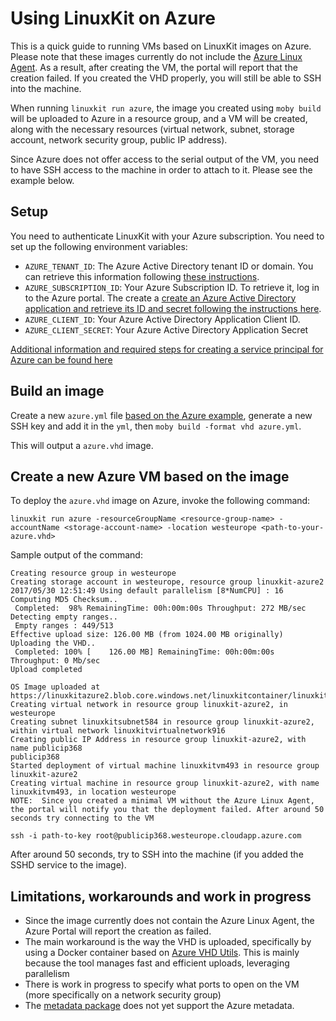 # Using LinuxKit on Azure

This is a quick guide to running VMs based on LinuxKit images on Azure. Please note that these images currently do not include the [Azure Linux Agent](https://github.com/Azure/WALinuxAgent). As a result, after creating the VM, the portal will report that the creation failed. If you created the VHD properly, you will still be able to SSH into the machine.

When running `linuxkit run azure`, the image you created using `moby build` will be uploaded to Azure in a resource group, and a VM will be created, along with the necessary resources (virtual network, subnet, storage account, network security group, public IP address).

Since Azure does not offer access to the serial output of the VM, you need to have SSH access to the machine in order to attach to it. Please see the example below.


## Setup

You need to authenticate LinuxKit with your Azure subscription. You need to set up the following environment variables:

- `AZURE_TENANT_ID`: The Azure Active Directory tenant ID or domain. You can retrieve this information following [these instructions](https://docs.microsoft.com/en-us/azure/azure-resource-manager/resource-group-create-service-principal-portal#get-tenant-id).
- `AZURE_SUBSCRIPTION_ID`: Your Azure Subscription ID. To retrieve it, log in to the Azure portal. The create a [create an Azure Active Directory application and retrieve
its ID and secret following the instructions
here](https://docs.microsoft.com/en-us/azure/azure-resource-manager/resource-group-create-service-principal-portal#create-an-azure-active-directory-application).
- `AZURE_CLIENT_ID`: Your Azure Active Directory Application Client ID.
- `AZURE_CLIENT_SECRET`: Your Azure Active Directory Application Secret

[Additional information and required steps for creating a service principal for Azure can be found here](https://docs.docker.com/docker-for-azure/#configuration)


## Build an image

Create a new `azure.yml` file [based on the Azure example](../examples/azure.yml), generate a new SSH key and add it in the `yml`, then `moby build -format vhd azure.yml`.


This will output a `azure.vhd` image.


## Create a new Azure VM based on the image

To deploy the `azure.vhd` image on Azure, invoke the following command:

```
linuxkit run azure -resourceGroupName <resource-group-name> -accountName <storage-account-name> -location westeurope <path-to-your-azure.vhd>
```

Sample output of the command:

```
Creating resource group in westeurope
Creating storage account in westeurope, resource group linuxkit-azure2
2017/05/30 12:51:49 Using default parallelism [8*NumCPU] : 16
Computing MD5 Checksum..
 Completed:  98% RemainingTime: 00h:00m:00s Throughput: 272 MB/sec
Detecting empty ranges..
 Empty ranges : 449/513
Effective upload size: 126.00 MB (from 1024.00 MB originally)
Uploading the VHD..
 Completed: 100% [    126.00 MB] RemainingTime: 00h:00m:00s Throughput: 0 Mb/sec      
Upload completed

OS Image uploaded at https://linuxkitazure2.blob.core.windows.net/linuxkitcontainer/linuxkitimage.vhd
Creating virtual network in resource group linuxkit-azure2, in westeurope
Creating subnet linuxkitsubnet584 in resource group linuxkit-azure2, within virtual network linuxkitvirtualnetwork916
Creating public IP Address in resource group linuxkit-azure2, with name publicip368
publicip368
Started deployment of virtual machine linuxkitvm493 in resource group linuxkit-azure2
Creating virtual machine in resource group linuxkit-azure2, with name linuxkitvm493, in location westeurope
NOTE:  Since you created a minimal VM without the Azure Linux Agent, the portal will notify you that the deployment failed. After around 50 seconds try connecting to the VM

ssh -i path-to-key root@publicip368.westeurope.cloudapp.azure.com

```

After around 50 seconds, try to SSH into the machine (if you added the SSHD service to the image).


## Limitations, workarounds and work in progress

- Since the image currently does not contain the Azure Linux Agent, the Azure Portal will report the creation as failed.
- The main workaround is the way the VHD is uploaded, specifically by using a Docker container based on [Azure VHD Utils](https://github.com/Microsoft/azure-vhd-utils). This is mainly because the tool manages fast and efficient uploads, leveraging parallelism
- There is work in progress to specify what ports to open on the VM (more specifically on a network security group)
- The [metadata package](../pkg/metadata) does not yet support the Azure metadata.
